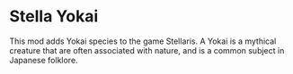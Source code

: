 # Stella Yokai

This mod adds Yokai species to the game Stellaris. A Yokai is a mythical creature that are often associated with nature, and is a common subject in Japanese folklore.
